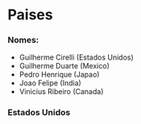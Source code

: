 # Paises
### Nomes:
* Guilherme Cirelli (Estados Unidos)
* Guilherme Duarte (Mexico)
* Pedro Henrique (Japao)
* Joao Felipe (India)
* Vinicius Ribeiro (Canada)

### Estados Unidos

